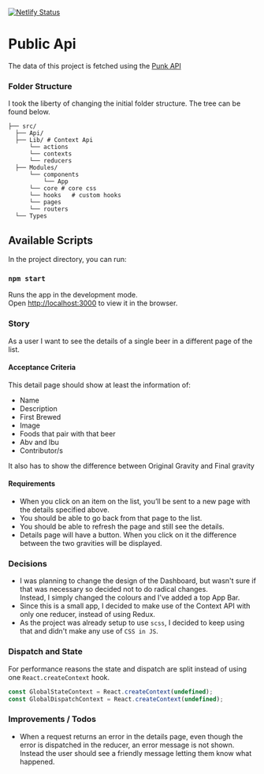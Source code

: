 
[![Netlify Status](https://api.netlify.com/api/v1/badges/d903e743-ade9-4ee9-8441-41a35205e871/deploy-status)](https://app.netlify.com/sites/yannis-spyrou-test/deploys)

# Public Api

The data of this project is fetched using the [Punk API](https://punkapi.com/documentation/v2)

### Folder Structure

I took the liberty of changing the initial folder structure. The tree can be found below.

```shell
├── src/
  ├── Api/
  ├── Lib/ # Context Api
      └── actions
      └── contexts
      └── reducers
  ├── Modules/
      └── components
          └── App
      └── core # core css
      └── hooks   # custom hooks
      └── pages
      └── routers
  └── Types
```

## Available Scripts

In the project directory, you can run:

### `npm start`

Runs the app in the development mode.<br />
Open [http://localhost:3000](http://localhost:3000) to view it in the browser.

### Story

As a user I want to see the details of a single beer in a different page of the list.

#### Acceptance Criteria

This detail page should show at least the information of:

- Name
- Description
- First Brewed
- Image
- Foods that pair with that beer  
- Abv and Ibu
- Contributor/s

It also has to show the difference between Original Gravity and Final gravity

#### Requirements

- When you click on an item on the list, you’ll be sent to a new page with the
  details specified above.
- You should be able to go back from that page to the list.
- You should be able to refresh the page and still see the details.
- Details page will have a button. When you click on it the difference between
  the two gravities will be displayed.

### Decisions

- I was planning to change the design of the Dashboard, but wasn't sure if that was necessary so decided not to do radical changes.  
Instead, I simply changed the colours and I've added a top App Bar.
- Since this is a small app, I decided to make use of the Context API with only one reducer, instead of using Redux.
- As the project was already setup to use `scss`, I decided to keep using that and didn't make any use of `CSS in JS`.

### Dispatch and State

For performance reasons the state and dispatch are split instead of using one `React.createContext` hook.

```js
const GlobalStateContext = React.createContext(undefined);
const GlobalDispatchContext = React.createContext(undefined);
```

  ### Improvements / Todos

  - When a request returns an error in the details page, even though the error is dispatched in the reducer, an error message is not shown. Instead the user should see a friendly message letting them know what happened.
  
